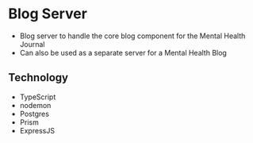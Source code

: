 # Blog Server

- Blog server to handle the core blog component for the Mental Health Journal
- Can also be used as a separate server for a Mental Health Blog

## Technology

- TypeScript
- nodemon
- Postgres
- Prism
- ExpressJS
